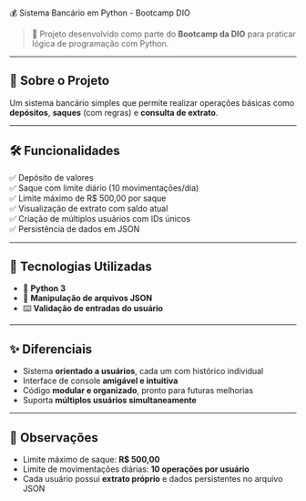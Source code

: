 💰 Sistema Bancário em Python - Bootcamp DIO  

> 📝 Projeto desenvolvido como parte do **Bootcamp da DIO** para praticar lógica de programação com Python.

---

## 🚀 Sobre o Projeto  
Um sistema bancário simples que permite realizar operações básicas como **depósitos**, **saques** (com regras) e **consulta de extrato**.

---

## 🛠️ Funcionalidades  
✅ Depósito de valores  
✅ Saque com limite diário (10 movimentações/dia)  
✅ Limite máximo de R$ 500,00 por saque  
✅ Visualização de extrato com saldo atual  
✅ Criação de múltiplos usuários com IDs únicos  
✅ Persistência de dados em JSON  

---

## 🧰 Tecnologias Utilizadas  
- 🐍 **Python 3**  
- 📂 **Manipulação de arquivos JSON**  
- ⌨️ **Validação de entradas do usuário**  

---

## ✨ Diferenciais  
- Sistema **orientado a usuários**, cada um com histórico individual  
- Interface de console **amigável e intuitiva**  
- Código **modular e organizado**, pronto para futuras melhorias  
- Suporta **múltiplos usuários simultaneamente**  

---

## 📌 Observações  
- Limite máximo de saque: **R$ 500,00**  
- Limite de movimentações diárias: **10 operações por usuário**  
- Cada usuário possui **extrato próprio** e dados persistentes no arquivo JSON
